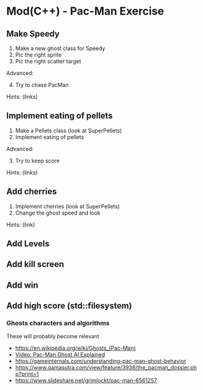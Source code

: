 # Mod(C++) - Pac-Man Exercise

## Make Speedy

1) Make a new ghost class for Speedy
2) Pic the right sprite
3) Pic the right scatter target

Advanced:

4) Try to chase PacMan

Hints: (links)

## Implement eating of pellets

1) Make a Pellets class (look at SuperPellets)
2) Implement eating of pellets

Advanced:

3) Try to keep score

Hints: (links)

## Add cherries

1) Implement cherries (look at SuperPellets)
2) Change the ghost speed and look

Hints: (link)

## Add Levels

## Add kill screen

## Add win

## Add high score (std::filesystem)

### Ghosts characters and algorithms
These will probably become relevant
* https://en.wikipedia.org/wiki/Ghosts_(Pac-Man)
* [Video: Pac-Man Ghost AI Explained](https://youtu.be/ataGotQ7ir8)
* https://gameinternals.com/understanding-pac-man-ghost-behavior
* https://www.gamasutra.com/view/feature/3938/the_pacman_dossier.php?print=1
* https://www.slideshare.net/grimlockt/pac-man-6561257